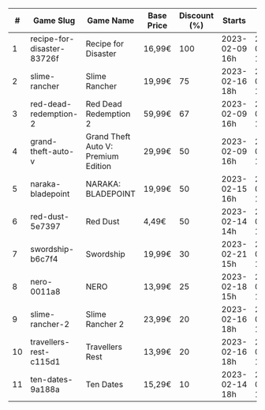 |#|Game Slug|Game Name|Base Price|Discount (%)|Starts|Ends|
|---|---|---|---|---|---|---|
|1|recipe-for-disaster-83726f|Recipe for Disaster|16,99€|100|2023-02-09 16h|2023-02-16 16h|
|2|slime-rancher|Slime Rancher|19,99€|75|2023-02-16 18h|2023-02-27 18h|
|3|red-dead-redemption-2|Red Dead Redemption 2|59,99€|67|2023-02-09 16h|2023-02-23 16h|
|4|grand-theft-auto-v|Grand Theft Auto V: Premium Edition|29,99€|50|2023-02-09 16h|2023-02-23 16h|
|5|naraka-bladepoint|NARAKA: BLADEPOINT|19,99€|50|2023-02-15 16h|2023-02-21 16h|
|6|red-dust-5e7397|Red Dust|4,49€|50|2023-02-14 14h|2023-02-21 14h|
|7|swordship-b6c7f4|Swordship|19,99€|30|2023-02-21 15h|2023-02-28 15h|
|8|nero-0011a8|NERO|13,99€|25|2023-02-18 15h|2023-02-25 15h|
|9|slime-rancher-2|Slime Rancher 2|23,99€|20|2023-02-16 18h|2023-02-27 18h|
|10|travellers-rest-c115d1|Travellers Rest|13,99€|20|2023-02-16 18h|2023-02-27 18h|
|11|ten-dates-9a188a|Ten Dates|15,29€|10|2023-02-14 18h|2023-02-21 18h|

